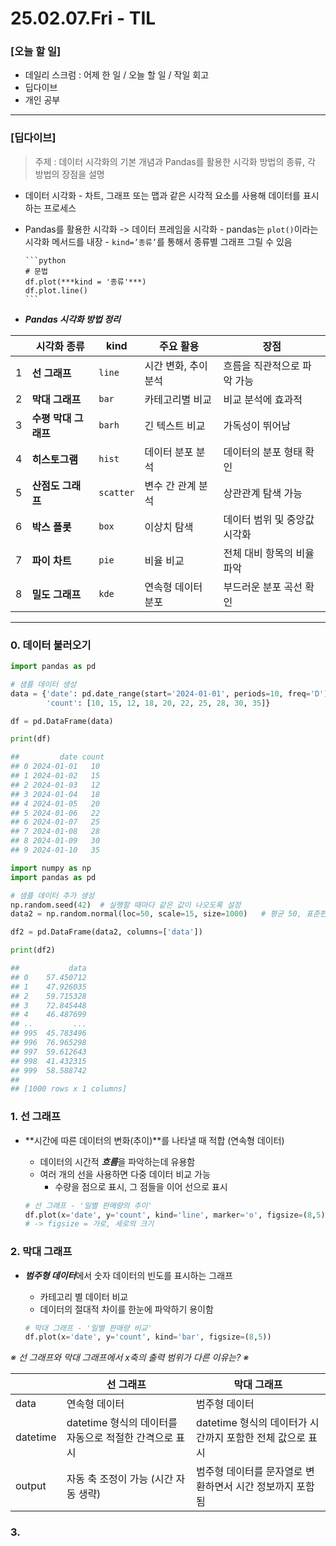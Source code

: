 # 25.02.07.Fri - TIL

### [오늘 할 일]

- 데일리 스크럼 : 어제 한 일 / 오늘 할 일 / 작일 회고
- 딥다이브
- 개인 공부

---

### [딥다이브]

> 주제 : 데이터 시각화의 기본 개념과 Pandas를 활용한 시각화 방법의 종류, 각 방법의 장점을 설명



- 데이터 시각화
      - 차트, 그래프 또는 맵과 같은 시각적 요소를 사용해 데이터를 표시하는 프로세스
- Pandas를 활용한 시각화 -> 데이터 프레임을 시각화
      - pandas는 `plot()`이라는 시각화 메서드를 내장
      - `kind=’종류’`를 통해서 종류별 그래프 그릴 수 있음

      ```python
      # 문법
      df.plot(***kind = '종류'***)
      df.plot.line()
      ```



- ***Pandas 시각화 방법 정리***
  
|  | 시각화 종류 | kind | 주요 활용 | 장점 |
| --- | --- | --- | --- | --- |
| 1 | **선 그래프** | `line` | 시간 변화, 추이 분석 | 흐름을 직관적으로 파악 가능 |
| 2 | **막대 그래프** | `bar` | 카테고리별 비교 | 비교 분석에 효과적 |
| 3 | **수평 막대 그래프** | `barh` | 긴 텍스트 비교 | 가독성이 뛰어남 |
| 4 | **히스토그램** | `hist` | 데이터 분포 분석 | 데이터의 분포 형태 확인 |
| 5 | **산점도 그래프** | `scatter` | 변수 간 관계 분석 | 상관관계 탐색 가능 |
| 6 | **박스 플롯** | `box` | 이상치 탐색 | 데이터 범위 및 중앙값 시각화 |
| 7 | **파이 차트** | `pie` | 비율 비교 | 전체 대비 항목의 비율 파악 |
| 8 | **밀도 그래프** | `kde` | 연속형 데이터 분포 | 부드러운 분포 곡선 확인 |

---

### 0. 데이터 불러오기

```python
import pandas as pd

# 샘플 데이터 생성
data = {'date': pd.date_range(start='2024-01-01', periods=10, freq='D'),
        'count': [10, 15, 12, 18, 20, 22, 25, 28, 30, 35]}

df = pd.DataFrame(data)

print(df)

##         date count
## 0 2024-01-01   10
## 1 2024-01-02   15
## 2 2024-01-03   12
## 3 2024-01-04   18
## 4 2024-01-05   20
## 5 2024-01-06   22
## 6 2024-01-07   25
## 7 2024-01-08   28
## 8 2024-01-09   30
## 9 2024-01-10   35
```

```python
import numpy as np
import pandas as pd

# 샘플 데이터 추가 생성
np.random.seed(42)  # 실행할 때마다 같은 값이 나오도록 설정 
data2 = np.random.normal(loc=50, scale=15, size=1000)   # 평균 50, 표준편차 15의 정규분포 데이터 생성

df2 = pd.DataFrame(data2, columns=['data'])

print(df2)

##           data
## 0    57.450712
## 1    47.926035
## 2    59.715328
## 3    72.845448
## 4    46.487699
## ..         ...
## 995  45.783496
## 996  76.965298
## 997  59.612643
## 998  41.432315
## 999  58.588742
##
## [1000 rows x 1 columns]
```



### 1. 선 그래프

- **시간에 따른 데이터의 변화(추이)**를 나타낼 때 적합 (연속형 데이터)
    - 데이터의 시간적 ***흐름***을 파악하는데 유용함
    - 여러 개의 선을 사용하면 다중 데이터 비교 가능
        - 수량을 점으로 표시, 그 점들을 이어 선으로 표시
    
    ```python
    # 선 그래프 - '일별 판매량의 추이'
    df.plot(x='date', y='count', kind='line', marker='o', figsize=(8,5), title="일별 판매량 추이")
    # -> figsize = 가로, 세로의 크기 
    ```
    


### 2. 막대 그래프

- ***범주형 데이터***에서 숫자 데이터의 빈도를 표시하는 그래프
    - 카테고리 별 데이터 비교
    - 데이터의 절대적 차이를 한눈에 파악하기 용이함
    
    ```python
    # 막대 그래프 - '일별 판매량 비교'
    df.plot(x='date', y='count', kind='bar', figsize=(8,5))
    ```
    
*※  선 그래프와 막대 그래프에서 x축의 출력 범위가 다른 이유는? ※* 

|  | 선 그래프 | 막대 그래프 |
| --- | --- | --- |
| data | 연속형 데이터 | 범주형 데이터 |
| datetime | datetime 형식의 데이터를 자동으로 적절한 간격으로 표시 | datetime 형식의 데이터가 시간까지 포함한 전체 값으로 표시 |
| output | 자동 축 조정이 가능 (시간 자동 생략) | 범주형 데이터를 문자열로 변환하면서 시간 정보까지 포함됨 |



### 3. 



